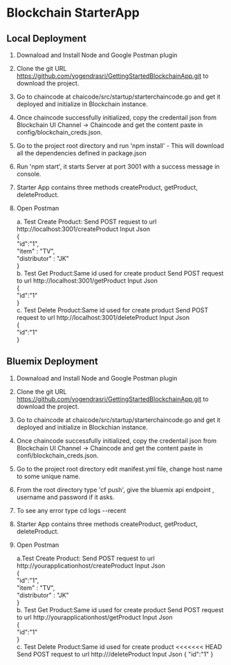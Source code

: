 # Blockchain StarterApp



## Local Deployment

1. Downaload and Install Node and Google Postman plugin
2. Clone the git URL https://github.com/yogendrasri/GettingStartedBlockchainApp.git to download the project.
3. Go to chaincode at chaicode/src/startup/starterchaincode.go and get it deployed and initialize in Blockchain instance.
4. Once chaincode successfully initialized, copy the credentail json from Blockchain UI Channel -> Chaincode and get the content paste in config/blockchain_creds.json.
5. Go to the project root directory and run 'npm install' - This will download all the dependencies defined in package.json
6. Run 'npm start', it starts Server at port 3001 with a success message in console.
7. Starter App contains three methods createProduct, getProduct, deleteProduct.
8. Open Postman

	a. Test Create Product:
	Send POST request to url http://localhost:3001/createProduct
	Input Json </br>
			{</br>
			"id":"1", </br>
			"item" : "TV",</br>
			"distributor" : "JK"</br>
			}</br>
	b. Test Get Product:Same id used for create product
	Send POST request to url http://localhost:3001/getProduct
	Input Json</br>
			{</br>
			"id":"1"</br>
			}</br>
	c. Test Delete Product:Same id used for create product
	Send POST request to url http://localhost:3001/deleteProduct
	Input Json</br>
			{</br>
			"id":"1"</br>
			}</br>


## Bluemix Deployment

1. Downaload and Install Node and Google Postman plugin
2. Clone the git URL https://github.com/yogendrasri/GettingStartedBlockchainApp.git to download the project.
3. Go to chaincode at chaicode/src/startup/starterchaincode.go and get it deployed and initialize in Blockchian instance.
4. Once chaincode successfully initialized, copy the credentail json from Blockchain UI Channel -> Chaincode and get the content paste in confi/blockchain_creds.json.
5. Go to the project root directory edit manifest.yml file, change host name to some unique name.
6. From the root directory type 'cf push', give the bluemix api endpoint , username and password if it asks.
7. To see any error type cd logs --recent <Application Name>
8. Starter App contains three methods createProduct, getProduct, deleteProduct.
9. Open Postman

	a.Test Create Product:
	Send POST request to url http://yourapplicationhost/createProduct
	Input Json</br>
			{</br>
			"id":"1",</br>
			"item" : "TV",</br>
			"distributor" : "JK"</br>
			}</br>
	b. Test Get Product:Same id used for create product
	Send POST request to url http://yourapplicationhost/getProduct
	Input Json</br>
			{</br>
			"id":"1"</br>
			}</br>
	c. Test Delete Product:Same id used for create product
<<<<<<< HEAD
	Send POST request to url http://<application end point>/deleteProduct
	Input Json
			{
			"id":"1"
			}   

